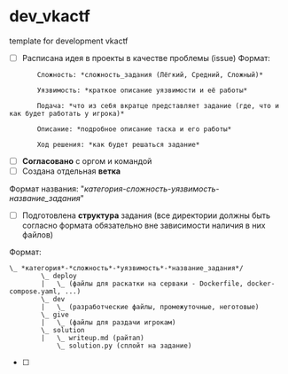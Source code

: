 # dev_vkactf
template for development vkactf

 - [ ] Расписана идея в проекты в качестве проблемы (issue)
       Формат:
```
       Сложность: *сложность_задания (Лёгкий, Средний, Сложный)*
       
       Уязвимость: *краткое описание уязвимости и её работы*
       
       Подача: *что из себя вкратце представляет задание (где, что и как будет работать у игрока)*
       
       Описание: *подробное описание таска и его работы*
       
       Ход решения: *как будет решаться задание*
```
 - [ ] **Согласовано** с оргом и командой
 - [ ] Создана отдельная **ветка**

Формат названия: "*категория*-*сложность*-*уязвимость*-*название_задания*"

 - [ ] Подготовлена **структура** задания (все директории должны быть согласно формата обязательно вне зависимости наличия в них файлов)

Формат:
```
\_ *категория*-*сложность*-*уязвимость*-*название_задания*/
        \_ deploy
        |   \_ (файлы для раскатки на серваки - Dockerfile, docker-compose.yaml, ...)
        \_ dev
        |   \_ (разработческие файлы, промежуточные, неготовые)
        \_ give
        |   \_ (файлы для раздачи игрокам)
        \_ solution
        |   \_ writeup.md (райтап)
            \_ solution.py (сплойт на задание)
```
 - [ ] 
